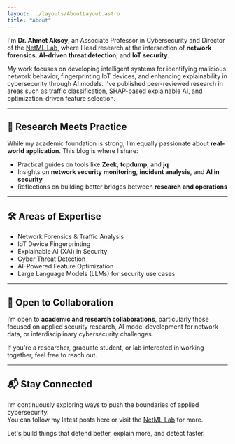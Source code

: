 ```yaml
---
layout: ../layouts/AboutLayout.astro
title: "About"
---
```


I'm **Dr. Ahmet Aksoy**, an Associate Professor in Cybersecurity and Director of the [NetML Lab](https://netml.github.io/), where I lead research at the intersection of **network forensics**, **AI-driven threat detection**, and **IoT security**.

My work focuses on developing intelligent systems for identifying malicious network behavior, fingerprinting IoT devices, and enhancing explainability in cybersecurity through AI models. I’ve published peer-reviewed research in areas such as traffic classification, SHAP-based explainable AI, and optimization-driven feature selection.

---

## 🧠 Research Meets Practice

While my academic foundation is strong, I’m equally passionate about **real-world application**. This blog is where I share:

- Practical guides on tools like **Zeek**, **tcpdump**, and **jq**
- Insights on **network security monitoring**, **incident analysis**, and **AI in security**
- Reflections on building better bridges between **research and operations**

---

## 🛠️ Areas of Expertise

- Network Forensics & Traffic Analysis  
- IoT Device Fingerprinting  
- Explainable AI (XAI) in Security  
- Cyber Threat Detection  
- AI-Powered Feature Optimization  
- Large Language Models (LLMs) for security use cases  

---

## 🔬 Open to Collaboration

I’m open to **academic and research collaborations**, particularly those focused on applied security research, AI model development for network data, or interdisciplinary cybersecurity challenges.

If you're a researcher, graduate student, or lab interested in working together, feel free to reach out.

---

## 📬 Stay Connected

I’m continuously exploring ways to push the boundaries of applied cybersecurity.  
You can follow my latest posts here or visit the [NetML Lab](https://netml.github.io/) for more.

Let's build things that defend better, explain more, and detect faster.
